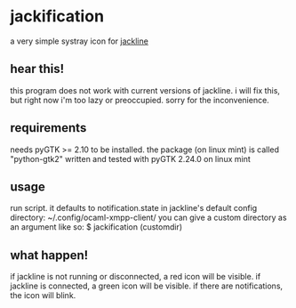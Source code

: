 # jackification
a very simple systray icon for [jackline](https://github.com/hannesm/jackline)

hear this!
----------
this program does not work with current versions of jackline.
i will fix this, but right now i'm too lazy or preoccupied.
sorry for the inconvenience.

requirements
------------
needs pyGTK >= 2.10 to be installed.
the package (on linux mint) is called "python-gtk2"
written and tested with pyGTK 2.24.0 on linux mint

usage
-----
run script.
it defaults to notification.state in jackline's default config directory:
~/.config/ocaml-xmpp-client/
you can give a custom directory as an argument like so:
$ jackification (customdir)

what happen!
------------
if jackline is not running or disconnected, a red icon will be visible.
if jackline is connected, a green icon will be visible.
if there are notifications, the icon will blink.

